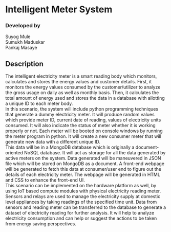 # Intelligent Meter System

### Developed by
Suyog Mule\
Sumukh Maduskar\
Pankaj Masaye

## Description
  The intelligent electricity meter is a smart reading body which monitors, calculates
and stores the energy values and customer details. First, it monitors the energy values
consumed by the customer/utilizer to analyze the gross usage on daily as well as monthly
basis. Then, it calculates the total amount of energy used and stores the data in a database
with allotting a unique ID to each meter body.\
  In this scenario, the system will include python programming techniques that generate
a dummy electricity meter. It will produce random values which provide meter ID, current
date of reading, values of electricity units consumed. It will also indicate the status of meter
whether it is working properly or not. Each meter will be booted on console windows by
running the meter program in python. It will create a new consumer meter that will generate
new data with a different unique ID.\
  This data will be in a MongoDB database which is originally a document-oriented
NoSQL database. It will act as storage for all the data generated by active meters on the
system. Data generated will be maneuvered in JSON file which will be stored on MongoDB
as a document. A front-end webpage will be generated to fetch this data at consumer/user end
to figure out the details of each electricity meter. The webpage will be generated in HTML
and CSS to enhance the front-end UI.\
  This scenario can be implemented on the hardware platform as well, by using IoT
based compute modules with physical electricity reading meter. Sensors and relays are used
to manage the electricity supply at domestic level appliances by taking readings of the
specified time unit. Data from sensors and reading meter can be transferred to the database to
generate a dataset of electricity reading for further analysis. It will help to analyze electricity
consumption and can help or suggest the actions to be taken from energy saving perspectives.
